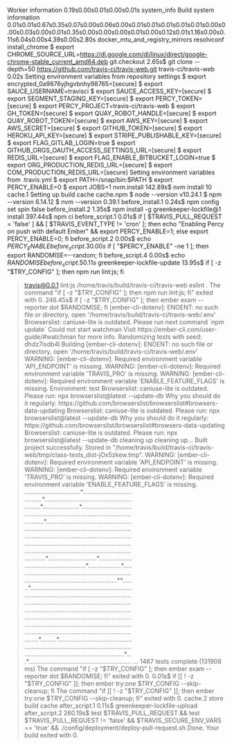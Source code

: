 Worker information
0.19s0.00s0.01s0.00s0.01s
system_info
Build system information
0.01s0.01s0.67s0.35s0.07s0.00s0.06s0.00s0.01s0.01s0.01s0.01s0.01s0.00s0.00s0.03s0.00s0.01s0.35s0.00s0.00s0.00s0.01s0.00s0.12s0.01s1.16s0.00s0.11s6.04s0.00s4.39s0.00s2.80s
docker_mtu_and_registry_mirrors
resolvconf
install_chrome
$ export CHROME_SOURCE_URL=https://dl.google.com/dl/linux/direct/google-chrome-stable_current_amd64.deb
git.checkout
2.65s$ git clone --depth=50 https://github.com/travis-ci/travis-web.git travis-ci/travis-web
0.02s
Setting environment variables from repository settings
$ export encrypted_0a9876yjhgvbnhy98765=[secure]
$ export SAUCE_USERNAME=travisci
$ export SAUCE_ACCESS_KEY=[secure]
$ export SEGMENT_STAGING_KEY=[secure]
$ export PERCY_TOKEN=[secure]
$ export PERCY_PROJECT=travis-ci/travis-web
$ export GH_TOKEN=[secure]
$ export QUAY_ROBOT_HANDLE=[secure]
$ export QUAY_ROBOT_TOKEN=[secure]
$ export AWS_KEY=[secure]
$ export AWS_SECRET=[secure]
$ export GITHUB_TOKEN=[secure]
$ export HEROKU_API_KEY=[secure]
$ export STRIPE_PUBLISHABLE_KEY=[secure]
$ export FLAG_GITLAB_LOGIN=true
$ export GITHUB_ORGS_OAUTH_ACCESS_SETTINGS_URL=[secure]
$ export REDIS_URL=[secure]
$ export FLAG_ENABLE_BITBUCKET_LOGIN=true
$ export ORG_PRODUCTION_REDIS_URL=[secure]
$ export COM_PRODUCTION_REDIS_URL=[secure]
Setting environment variables from .travis.yml
$ export PATH=/snap/bin:$PATH
$ export PERCY_ENABLE=0
$ export JOBS=1
nvm.install
142.89s$ nvm install 10
cache.1
Setting up build cache
cache.npm
$ node --version
v10.24.1
$ npm --version
6.14.12
$ nvm --version
0.39.1
before_install.1
0.24s$ npm config set spin false
before_install.2
1.35s$ npm install -g greenkeeper-lockfile@1
install
397.44s$ npm ci
before_script.1
0.01s$ if [ $TRAVIS_PULL_REQUEST = 'false' ] && [ $TRAVIS_EVENT_TYPE != 'cron' ]; then echo "Enabling Percy on push with default Ember" && export PERCY_ENABLE=1; else export PERCY_ENABLE=0; fi
before_script.2
0.00s$ echo $PERCY_ENABLE
before_script.3
0.00s$ if [ "$PERCY_ENABLE" -ne 1 ]; then export RANDOMISE=--random; fi
before_script.4
0.00s$ echo $RANDOMISE
before_script.5
0.11s$ greenkeeper-lockfile-update
13.95s$ if [ -z "$TRY_CONFIG" ]; then npm run lint:js; fi
> travis@0.0.1 lint:js /home/travis/build/travis-ci/travis-web
> eslint .
The command "if [ -z "$TRY_CONFIG" ]; then npm run lint:js; fi" exited with 0.
246.45s$ if [ -z "$TRY_CONFIG" ]; then ember exam --reporter dot $RANDOMISE; fi
[ember-cli-dotenv]: ENOENT: no such file or directory, open '/home/travis/build/travis-ci/travis-web/.env'
Browserslist: caniuse-lite is outdated. Please run next command `npm update`
Could not start watchman
Visit https://ember-cli.com/user-guide/#watchman for more info.
Randomizing tests with seed: dhdz7isdb4l
Building
[ember-cli-dotenv]: ENOENT: no such file or directory, open '/home/travis/build/travis-ci/travis-web/.env'
WARNING: [ember-cli-dotenv]: Required environment variable 'API_ENDPOINT' is missing.
WARNING: [ember-cli-dotenv]: Required environment variable 'TRAVIS_PRO' is missing.
WARNING: [ember-cli-dotenv]: Required environment variable 'ENABLE_FEATURE_FLAGS' is missing.
Environment: test
Browserslist: caniuse-lite is outdated. Please run:
npx browserslist@latest --update-db
Why you should do it regularly:
https://github.com/browserslist/browserslist#browsers-data-updating
Browserslist: caniuse-lite is outdated. Please run:
npx browserslist@latest --update-db
Why you should do it regularly:
https://github.com/browserslist/browserslist#browsers-data-updating
Browserslist: caniuse-lite is outdated. Please run:
npx browserslist@latest --update-db
cleaning up
cleaning up...
Built project successfully. Stored in "/home/travis/build/travis-ci/travis-web/tmp/class-tests_dist-jOx5zkew.tmp".
  WARNING: [ember-cli-dotenv]: Required environment variable 'API_ENDPOINT' is missing.
WARNING: [ember-cli-dotenv]: Required environment variable 'TRAVIS_PRO' is missing.
WARNING: [ember-cli-dotenv]: Required environment variable 'ENABLE_FEATURE_FLAGS' is missing.
................................*............................
  ..........*..................................................
  .........*.....................*.............................
  .............................................................
  ...........*.................................................
  .............................................................
  .............................................................
  .............................................................
  .............................................................
  ............*............................*...................
  ...................................*...................*.....
  .............................................................
  .....................................................**......
  ..*..........................................................
  .............................................................
  .............................................................
  .............................................................
  .............................................................
  .............................................................
  .............................................................
  ........*.........*..........................................
  .............................................................
  .........................................................*...
  .*...........................................................
  ...
  1467 tests complete (131908 ms)
The command "if [ -z "$TRY_CONFIG" ]; then ember exam --reporter dot $RANDOMISE; fi" exited with 0.
0.01s$ if [[ ! -z "$TRY_CONFIG" ]]; then ember try:one $TRY_CONFIG --skip-cleanup; fi
The command "if [[ ! -z "$TRY_CONFIG" ]]; then ember try:one $TRY_CONFIG --skip-cleanup; fi" exited with 0.
cache.2
store build cache
after_script.1
0.11s$ greenkeeper-lockfile-upload
after_script.2
260.19s$ test $TRAVIS_PULL_REQUEST && test $TRAVIS_PULL_REQUEST != 'false' && $TRAVIS_SECURE_ENV_VARS == 'true' && ./config/deployment/deploy-pull-request.sh
Done. Your build exited with 0.
